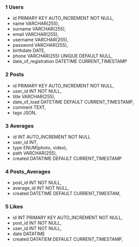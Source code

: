 <!-- 
Vogliamo creare uno spazio virtuale in stile social network dove gli utenti possano condividere le proprie esperienze. 
Ogni utente può creare dei post, al quale può aggiungere uno o più media come foto e video. 
Ogni post può avere uno o più tags che servono per categorizzare i contenuti. 
Gli altri utenti possono interagire con il post esprimendo il loro gradimento attraverso un semplice like.


Individuate prima le entità su cui si basa la piattaforma e poi osservate come sono relazionate. Inoltre, specificate i campi e i diversi vincoli disponibili per ciascun campo, come ad esempio l'utilizzo di UNIQUE per garantire l'unicità dei valori e NOT NULL per indicare l’obbligo di fornire un valore per quel campo. Attenzione alle chiavi primarie. BONUS: espandete il diagramma per integrare anche l’entità Tags e Commenti.
Utilizzare https://www.diagrams.net/  per la creazione dello schema. Esportare quindi il diagramma in png e caricarlo nella repo
 -->


### 1 Users
- id PRIMARY KEY AUTO_INCREMENT NOT NULL,
- name VARCHAR(255),
- surname VARCHAR(255),
- email VARCHAR(255),
- username VARCHAR(255),
- password VARCHAR(255),
- birthdate DATE,
- phone VARCHAR(255) UNIQUE DEFAULT NULL,
- date_of_registration DATETIME CURRENT_TIMESTAMP

### 2 Posts
- id PRIMARY KEY AUTO_INCREMENT NOT NULL,
- user_id INT NOT NULL,
- title VARCHAR(255),
- date_of_load DATETIME DEFAULT CURRENT_TIMESTAMP,
- comment TEXT,
- tags JSON,


### 3 Averages
- id INT AUTO_INCREMENT NOT NULL
- user_id INT,
- type ENUM(photo, video),
- path VARCHAR(255),
- created DATATIME DEFAULT CURRENT_TIMESTAMP

### 4 Posts_Averages
- post_id INT NOT NULL,
- average_id INT NOT NULL,
- created DATETIME DEFAULT CURRENT_TIMESTAM,

### 5 Likes
- id INT PRIMARY KEY AUTO_INCREMENT NOT NULL,
- post_id  INT NOT NULL,
- user_id INT NOT NULL,
- date DATATIME
- created DATATIEM DEFAULT CURRENT_TIMESTAMP,